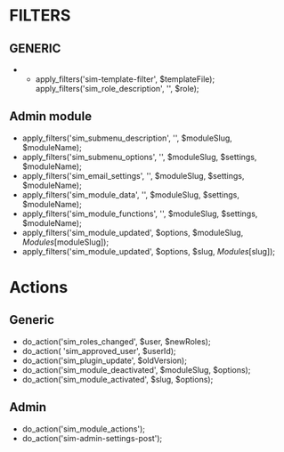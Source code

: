 # FILTERS
## GENERIC
- - apply_filters('sim-template-filter', $templateFile);
apply_filters('sim_role_description', '', $role);

## Admin module
- apply_filters('sim_submenu_description', '', $moduleSlug, $moduleName);
- apply_filters('sim_submenu_options', '', $moduleSlug, $settings, $moduleName);
- apply_filters('sim_email_settings', '', $moduleSlug, $settings, $moduleName);
- apply_filters('sim_module_data', '', $moduleSlug, $settings, $moduleName);
- apply_filters('sim_module_functions', '', $moduleSlug, $settings, $moduleName);
- apply_filters('sim_module_updated', $options, $moduleSlug, $Modules[$moduleSlug]);
- apply_filters('sim_module_updated', $options, $slug, $Modules[$slug]);

# Actions
## Generic
- do_action('sim_roles_changed', $user, $newRoles);
- do_action( 'sim_approved_user', $userId);
- do_action('sim_plugin_update', $oldVersion);
- do_action('sim_module_deactivated', $moduleSlug, $options);
- do_action('sim_module_activated', $slug, $options);

## Admin
- do_action('sim_module_actions');
- do_action('sim-admin-settings-post');